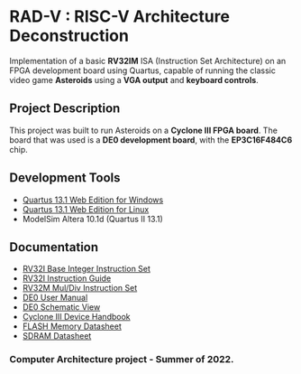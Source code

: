 # RAD-V : RISC-V Architecture Deconstruction
Implementation of a basic **RV32IM** ISA (Instruction Set Architecture) on an FPGA development board using Quartus, capable of running the classic video game **Asteroids** using a **VGA output** and **keyboard controls**.

## Project Description
This project was built to run Asteroids on a **Cyclone III FPGA board**.
The board that was used is a **DE0 development board**, with the **EP3C16F484C6** chip.

## Development Tools
- [Quartus 13.1 Web Edition for Windows](https://www.intel.com/content/www/us/en/software-kit/666221/intel-quartus-ii-web-edition-design-software-version-13-1-for-windows.html)
- [Quartus 13.1 Web Edition for Linux](https://www.intel.com/content/www/us/en/software-kit/666220/intel-quartus-ii-web-edition-design-software-version-13-1-for-linux.html)
- ModelSim Altera 10.1d (Quartus II 13.1)

## Documentation
- [RV32I Base Integer Instruction Set](https://msyksphinz-self.github.io/riscv-isadoc/html/rvi.html)
- [RV32I Instruction Guide](https://drive.google.com/file/d/1eCd6oLyQuYkokvs8m3RkQsyEtpisuoOr/view?usp=sharing) 
- [RV32M Mul/Div Instruction Set](https://msyksphinz-self.github.io/riscv-isadoc/html/rvm.html)
- [DE0 User Manual](https://rti.etf.bg.ac.rs/rti/oo1pot/labvezbe/DE0_User_manual.pdf)
- [DE0 Schematic View](https://rti.etf.bg.ac.rs/rti/oo1pot/labvezbe/DE0_Release.pdf)
- [Cyclone III Device Handbook](https://rti.etf.bg.ac.rs/rti/oo1pot/labvezbe/cyclone3_handbook.pdf)
- [FLASH Memory Datasheet](https://drive.google.com/file/d/1N4sfprwZjRgsw0-3SGrq-AtTMiCxAl2F/view?usp=sharing)
- [SDRAM Datasheet](https://drive.google.com/file/d/18L_YbFxDdZSEclByalRgubR4NX7yKTNQ/view?usp=sharing)

### Computer Architecture project - Summer of 2022.
